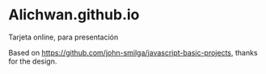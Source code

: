 # Alichwan.github.io
Tarjeta online, para presentación

Based on https://github.com/john-smilga/javascript-basic-projects, thanks for the design.
